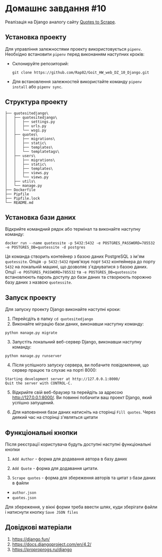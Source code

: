 # Домашнє завдання #10 

Реалізація на Django аналогу сайту [Quotes to Scrape](http://quotes.toscrape.com/).



## Установка проекту

Для управління залежностями проекту використовується `pipenv`. Необхідно встановити `pipenv` перед виконанням наступних кроків:

- Склонируйте репозиторий:

  ```shell
  git clone https://github.com/Rap82/Goit_HW_web_DZ_10_Django.git
  ```

- Для встановлення залежностей використайте команду `pipenv install` або `pipenv sync`.

## Структура проекту

```text
├── quotesitedjango\
│   ├── quotesitedjango\
│   │   ├── settings.py
│   │   ├── urls.py
│   │   └── wsgi.py
│   ├── quotes\
│   │   ├── migrations\
│   │   ├── static\
│   │   ├── templates\
│   │   └── templatetags\
│   ├── users\
│   │   ├── migrations\
│   │   ├── static\
│   │   ├── templates\
│   │   ├── views.py
│   │   └── views.py
│   ├── utils\  
│   └── manage.py
├── Dockerfile
├── Pipfile
├── Pipfile.lock
└── README.md
```

## Установка бази даних

Відкрийте командний рядок або термінал та виконайте наступну команду:

```shell
docker run --name quotessite -p 5432:5432 -e POSTGRES_PASSWORD=785532 -e POSTGRES_DB=quotessite -d postgres
```

Ця команда створить контейнер з базою даних PostgreSQL з ім'ям `quotessite`. Опція `-p 5432:5432` прив'язує порт `5432` контейнера до порту `5432` на локальній машині, що дозволяє з'єднуватися з базою даних. Опції `-e POSTGRES_PASSWORD=785532` та `-e POSTGRES_DB=quotessite` встановлюють пароль доступу до бази даних та створюють порожню базу даних з назвою `quotessite`.

## Запуск проекту

Для запуску проекту Django виконайте наступні кроки:

1. Перейсдіть в папку `cd quotesitedjango`
2. Виконайте міграцію бази даних, виконавши наступну команду:

```shell
python manage.py migrate
```

3. Запустіть локальний веб-сервер Django, виконавши наступну команду:

```shell
python manage.py runserver
```

4. Після успішного запуску сервера, ви побачите повідомлення, що сервер працює та слухає на порті 8000:

```shell
Starting development server at http://127.0.0.1:8000/
Quit the server with CONTROL-C.
```

5. Відкрийте свій веб-браузер та перейдіть за адресою http://127.0.0.1:8000/. Ви повинні побачити ваш проект Django, який успішно запущений.

6. Для наповнення бази даних натисніть на сторінці `Fill quotes`. Через деякий час на сторінці з'являться цитати
  

## Функціональні кнопки

Після реєстрації користувача будуть доступні наступні функціональні кнопки

1. `Add Author` - форма для додавання автора в базу даних

2. `Add Quote` - форма для додавання цитати.
3. `Scrape quotes` - форма для збереження авторів та цитат з бази даних в файли

- `author.json`
- `quotes.json`

Для збереження, у вікні форми треба ввести шлях, куди зберігати файли і
натиснути кнопку `Save JSON files`



## Довідкові матеріали

1. https://django.fun/
2. https://docs.djangoproject.com/en/4.2/
3. https://proproprogs.ru/django
